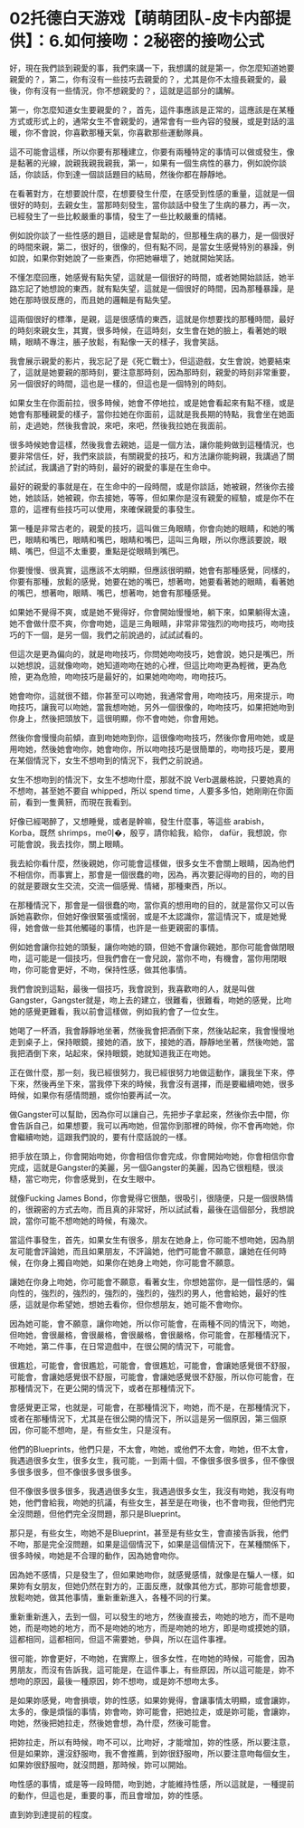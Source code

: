 # 02托德白天游戏【萌萌团队-皮卡内部提供】：6.如何接吻：2秘密的接吻公式

好，現在我們談到親愛的事，我們來講一下，我想講的就是第一，你怎麼知道她要親愛的？，第二，你有沒有一些技巧去親愛的？，尤其是你不太擅長親愛的，最後，你有沒有一些情況，你不想親愛的？，這就是這部分的講解。

第一，你怎麼知道女生要親愛的？，首先，這件事應該是正常的，這應該是在某種方式或形式上的，通常女生不會親愛的，通常會有一些內容的發展，或是對話的溫暖，你不會說，你喜歡那種天氣，你喜歡那些運動隊員。

這不可能會這樣，所以你要有那種建立，你要有兩種特定的事情可以做或發生，像是黏著的光線，說親我親我親我，第一，如果有一個生病性的暴力，例如說你談話，你談話，你到達一個談話題目的結局，然後你都在靜靜地。

在看著對方，在想要說什麼，在想要發生什麼，在感受到性感的重量，這就是一個很好的時刻，去親女生，當那時刻發生，當你談話中發生了生病的暴力，再一次，已經發生了一些比較嚴重的事情，發生了一些比較嚴重的情緒。

例如說你談了一些性感的題目，這總是會幫助的，但那種生病的暴力，是一個很好的時間來親，第二，很好的，很像的，但有點不同，是當女生感覺特別的暴躁，例如說，如果你對她說了一些東西，你把她嚇壞了，她就開始笑話。

不懂怎麼回應，她感覺有點失望，這就是一個很好的時間，或者她開始談話，她半路忘記了她想說的東西，就有點失望，這就是一個很好的時間，因為那種暴躁，是她在那時很反應的，而且她的邏輯是有點失望。

這兩個很好的標準，是親，這是很感情的東西，這就是你想要找的那種時間，最好的時刻來親女生，其實，很多時候，在這時刻，女生會在她的臉上，看著她的眼睛，眼睛不專注，脹子放鬆，有點像一天的樣子，我會笑話。

我會展示親愛的影片，我忘記了是《死亡戰士》，但這遊戲，女生會說，她要結束了，這就是她要親的那時刻，要注意那時刻，因為那時刻，親愛的時刻非常重要，另一個很好的時間，這也是一樣的，但這也是一個特別的時刻。

如果女生在你面前拉，很多時候，她會不停地拉，或是她會看起來有點不穩，或是她會有那種親愛的樣子，當你拉她在你面前，這就是我長期的特點，我會坐在她面前，走過她，然後我會說，來吧，來吧，然後我拉她在我面前。

很多時候她會這樣，然後我會去親她，這是一個方法，讓你能夠做到這種情況，也要非常信任，好，我們來談談，有關親愛的技巧，和方法讓你能夠親，我講過了關於試試，我講過了對的時刻，最好的親愛的事是在生命中。

最好的親愛的事就是在，在生命中的一段時間，或是你談話，她被親，然後你去接她，她談話，她被親，你去接她，等等，但如果你是沒有親愛的經驗，或是你不在意的，這裡有些技巧可以使用，來確保親愛的事發生。

第一種是非常古老的，親愛的技巧，這叫做三角眼睛，你會向她的眼睛，和她的嘴巴，眼睛和嘴巴，眼睛和嘴巴，眼睛和嘴巴，這叫三角眼，所以你應該要說，眼睛、嘴巴，但這不太重要，重點是從眼睛到嘴巴。

你要慢慢、很真實，這應該不太明顯，但應該很明顯，她會有那種感覺，同樣的，你要有那種，放鬆的感覺，她要在她的嘴巴，想著吻，她要看著她的眼睛，看著她的嘴巴，想著吻，眼睛、嘴巴，想著吻，她會有那種感覺。

如果她不覺得不爽，或是她不覺得好，你會開始慢慢地，躺下來，如果躺得太遠，她不會做什麼不爽，你會吻她，這是三角眼睛，非常非常強烈的吻吻技巧，吻吻技巧的下一個，是另一個，我們之前說過的，試試試看的。

但這次是更為偏向的，就是吻吻技巧，你問她吻吻技巧，她會說，她只是嘴巴，所以她想說，這就像吻吻，她知道吻吻在她的心裡，但這比吻吻更為輕微，更為危險，更為危險，吻吻技巧是最好的，如果她吻吻吻，吻吻技巧。

她會吻你，這就很不錯，你甚至可以吻她，我通常會用，吻吻技巧，用來提示，吻吻技巧，讓我可以吻她，當我想吻她，另外一個很像的，吻吻技巧，如果把她吻到你身上，然後把頭放下，這很明顯，你不會吻她，你會用她。

然後你會慢慢向前傾，直到吻她吻到你，這很像吻吻技巧，然後你會用吻她，或是用吻她，然後她會吻你，她會吻你，所以吻吻技巧是很簡單的，吻吻技巧是，要用在某個情況下，女生不想吻到的情況下，我們之前說過。

女生不想吻到的情況下，女生不想吻什麼，那就不說 Verb選嚴格說，只要她真的不想吻，甚至她不要自 whipped，所以 spend time，人要多多怕，她剛剛在你面前，看到一隻黄豜，而現在我看到。

好像已經喝醉了，又想睡覺，或者是幹嘛，發生什麼事，等這些 arabish， Korba，既然 shrimps，me이�，殷亨，請你給我，給你， dafür，我想說，你可能會說，我去找你，關上眼睛。

我去給你看什麼，然後親她，你可能會這樣做，很多女生不會關上眼睛，因為他們不相信你，而事實上，那會是一個很蠢的吻，因為，再次要記得吻的目的，吻的目的就是要跟女生交流，交流一個感覺、情緒，那種東西，所以。

在那種情況下，那會是一個很蠢的吻，當你真的想用吻的目的，就是當你又可以告訴她喜歡你，但她好像很緊張或懦弱，或是不太認識你，當這情況下，或是她覺得，她會做一些其他觸碰的事情，也許是一些更親密的事情。

例如她會讓你拉她的頭髮，讓你吻她的頸，但她不會讓你親她，那你可能會做閉眼吻，這可能是一個技巧，但我們會在一會兒說，當你不吻，有機會，當你用閉眼吻，你可能會更好，不吻，保持性感，做其他事情。

我們會說到這點，最後一個技巧，我會說到，我喜歡吻的人，就是叫做Gangster，Gangster就是，吻上去的建立，很難看，很難看，吻她的感覺，比吻她的感覺更難看，我以前會這樣做，例如我約會了一位女生。

她喝了一杯酒，我會靜靜地坐著，然後我會把酒倒下來，然後站起來，我會慢慢地走到桌子上，保持眼鏡，接她的酒，放下，接她的酒，靜靜地坐著，然後吻她，當我把酒倒下來，站起來，保持眼鏡，她就知道我正在吻她。

正在做什麼，那一刻，我已經很努力，我已經很努力地做這動作，讓我坐下來，停下來，然後再坐下來，當我停下來的時候，我會沒有選擇，而是要繼續吻她，很多時候，如果你有感情問題，或你怕要再試一次。

做Gangster可以幫助，因為你可以讓自己，先把步子拿起來，然後你去中間，你會告訴自己，如果想要，我可以再吻她，但當你到那裡的時候，你不會再吻她，你會繼續吻她，這跟我們說的，要有什麼話說的一樣。

把手放在頭上，你會開始吻她，你會相信你會完成，你會開始吻她，你會相信你會完成，這就是Gangster的美麗，另一個Gangster的美麗，因為它很粗糙，很淡糙，當它吻完，你會感覺到，在女生眼中。

就像Fucking James Bond，你會覺得它很酷，很吸引，很隨便，只是一個很熱情的，很親密的方式去吻，而且真的非常好，所以試試看，最後在這個部分，我想說說，當你可能不想吻她的時候，有幾次。

當這件事發生，首先，如果女生有很多，朋友在她身上，你可能不想吻她，因為朋友可能會評論她，而且如果朋友，不評論她，他們可能會不願意，讓她在任何時候，在你身上獨自吻她，如果你在她身上吻她，你可能會不願意。

讓她在你身上吻她，你可能會不願意，看著女生，你想她當你，是一個性感的，偏向性的，強烈的，強烈的，強烈的，強烈的，強烈的男人，他會給她，最好的性感，這就是你希望她，想她去看你，但你想朋友，她可能不會吻你。

因為她可能，會不願意，讓你吻她，所以你可能會，在兩種不同的情況下，吻她，但吻她，會很嚴格，會很嚴格，會很嚴格，會很嚴格，你可能會，在那種情況下，不吻她，第二件事，在日常遊戲中，在很公開的情況下，可能會。

很尷尬，可能會，會很尷尬，可能會，會很尷尬，可能會，會讓她感覺很不舒服，可能會，會讓她感覺很不舒服，可能會，會讓她感覺很不舒服，所以你可能會，在那種情況下，在更公開的情況下，或者在那種情況下。

會感覺更正常，也就是，可能會，在那種情況下，吻她，而不是，在那種情況下，或者在那種情況下，尤其是在很公開的情況下，所以這是另一個原因，第三個原因，你可能不想吻，是，有些女生，只是沒有。

他們的Blueprints，他們只是，不太會，吻她，或他們不太會，吻她，但不太會，我遇過很多女生，很多女生，我可能，一到兩十個，不像很多很多很多，但不像很多很多很多，但不像很多很多很多。

但不像很多很多很多，我遇過很多女生，我遇過很多女生，我沒有吻她，我沒有吻她，他們會給我，吻她的抗議，有些女生，甚至是在吻後，也不會吻我，但他們完全沒問題，但他們完全沒問題，那只是Blueprint。

那只是，有些女生，吻她不是Blueprint，甚至是有些女生，會直接告訴我，他們不吻，那是完全沒問題，如果是這個情況下，如果是這個情況下，在某種關係下，很多時候，吻她是不合理的動作，因為她會吻你。

因為她不感情，只是發生了，但如果她吻你，就感覺感情，就像是在騙人一樣，如果妳有女朋友，但她仍然在對方的，正面反應，就像其他方式，那妳可能會想要，放鬆吻她，做其他事情，重新重新進入，各種不同的行業。

重新重新進入，去到一個，可以發生的地方，然後直接去，吻她的地方，而不是吻她，而是吻她的地方，而不是吻她的地方，而是吻她的地方，即是吻或摸她的頸，這都相同，這都相同，但這不需要她，參與，所以在這件事裡。

很可能，妳會更好，不吻她，在實際上，很多女性，在吻她的時候，可能會，因為男朋友，而沒有告訴我，這可能是，在這件事上，有些原因，所以這可能是，妳不想吻的原因，最後一種原因，妳不想吻，或是妳不想吻太多。

是如果妳感覺，吻會損壞，妳的性感，如果妳覺得，會讓事情太明顯，或會讓妳，太多的，像是煩惱的事情，妳會吻，妳可能會，把她拉走，或是妳可能，會讓妳，吻她，然後把她拉走，然後她會想，為什麼，然後可能會。

把妳拉走，所以有時候，吻不可以，比吻好，才能增加，妳的性感，所以要注意，但是如果妳，還沒舒服吻，我不會推薦，到妳很舒服吻，所以要注意吻每個女生，如果妳很舒服吻，就沒問題，那時候，妳可以開始。

吻性感的事情，或是等一段時間，吻到她，才能維持性感，所以這就是，一種提前的動作，但這也是，重要的事，而且會增加，妳的性感。

直到妳到達提前的程度。